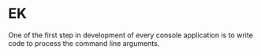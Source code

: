 EK
==

One of the first step in development of every console application is to write code to process the command line arguments.
